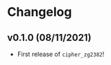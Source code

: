 # Changelog

<!--next-version-placeholder-->

## v0.1.0 (08/11/2021)

- First release of `cipher_zg2382`!